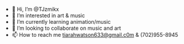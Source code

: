 - 👋 Hi, I’m @TJzmikx
- 👀 I’m interested in art & music
- 🌱 I’m currently learning animation/music
- 💞️ I’m looking to collaborate on music and art
- 📫 How to reach me tiarahwatson633@gmail.c0m & (702)955-8945<text before calling>

<!---
TJzmikx/TJzmikx is a ✨ special ✨ repository because its `README.md` (this file) appears on your GitHub profile.
You can click the Preview link to take a look at your changes.
--->
